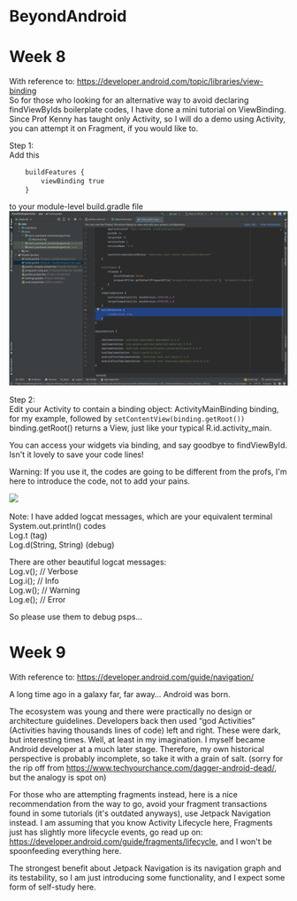 # BeyondAndroid

# Week 8
With reference to: https://developer.android.com/topic/libraries/view-binding<br>
So for those who looking for an alternative way to avoid declaring findViewByIds boilerplate codes, I have done a mini tutorial on ViewBinding. Since Prof Kenny 
has taught only Activity, so I will do a demo using Activity, you can attempt it on Fragment, if you would like to.

Step 1:<br>
Add this
```
    buildFeatures {
        viewBinding true
    }
```
to your module-level build.gradle file
<img src="./Week 8 Xtras/add_dep_to_gradle.png"/>

Step 2:<br>
Edit your Activity to contain a binding object: ActivityMainBinding binding, for my example, followed by ```setContentView(binding.getRoot())```<br>
binding.getRoot() returns a View, just like your typical R.id.activity_main.

You can access your widgets via binding, and say goodbye to findViewById. Isn't it lovely to save your code lines!

Warning: If you use it, the codes are going to be different from the profs, I'm here to introduce the code, not to add your pains.

<img src="./Week 8 Xtras/viewbind.gif"/>

Note: I have added logcat messages, which are your equivalent terminal System.out.println() codes<br>
Log.t (tag)<br>
Log.d(String, String) (debug)<br>

There are other beautiful logcat messages:<br>
Log.v(); // Verbose<br>
Log.i(); // Info<br>
Log.w(); // Warning<br>
Log.e(); // Error

So please use them to debug psps...

# Week 9
With reference to: https://developer.android.com/guide/navigation/<br>

A long time ago in a galaxy far, far away… Android was born.

The ecosystem was young and there were practically no design or architecture guidelines. Developers back then used “god Activities” (Activities having thousands lines of code) left and right. These were dark, but interesting times. Well, at least in my imagination. I myself became Android developer at a much later stage. Therefore, my own historical perspective is probably incomplete, so take it with a grain of salt. (sorry for the rip off from https://www.techyourchance.com/dagger-android-dead/, but the analogy is spot on)

For those who are attempting fragments instead, here is a nice recommendation from the way to go, avoid your fragment transactions found in some tutorials (it's outdated anyways), use Jetpack Navigation instead. I am assuming that you know Activity Lifecycle here, Fragments just has slightly more lifecycle events, go read up on: https://developer.android.com/guide/fragments/lifecycle, and I won't be spoonfeeding everything here.

The strongest benefit about Jetpack Navigation is its navigation graph and its testability, so I am just introducing some functionality, and I expect some form of self-study here.
